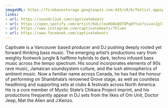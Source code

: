 ```yaml
---
imageURL: https://firebasestorage.googleapis.com:443/v0/b/festivl.appspot.com/o/userContent%2FAF13ED52-724F-4488-A7B9-9C25B85A2CE7.png?alt=media&token=1a7f9be2-c1b4-4c12-b9d2-c9c61adaba7b
links:
- url: https://soundcloud.com/captivatebeats
- url: https://open.spotify.com/artist/6ULclooHG0oQ6TOPq8Ytuo?si=unJglXTISryBdQNjk-P7Wg
- url: https://www.instagram.com/captivatebeats/?hl=en
- url: https://www.facebook.com/captivatebeats
---
```

Captivate is a Vancouver based producer and DJ pushing deeply rooted yet forward thinking bass music. The emerging artist’s productions vary from weighty footwork jungle & halftime hybrids to dark, techno infused bass music across the tempo spectrum. His sound incorporates elements of 90s rave music, Jamaican soundsystem culture, and the lush atmospherics of ambient music. Now a familiar name across Canada, he has had the honour of performing on Shambhala’s renowned Grove stage, as well as countless headlining and supporting sets at clubs & festivals across North America. He is a core member of Mystic State’s Chikara Project imprint, and his productions frequently appear in DJ sets from the likes of Om Unit, Doctor Jeep, Mat the Alien and J:Kenzo.